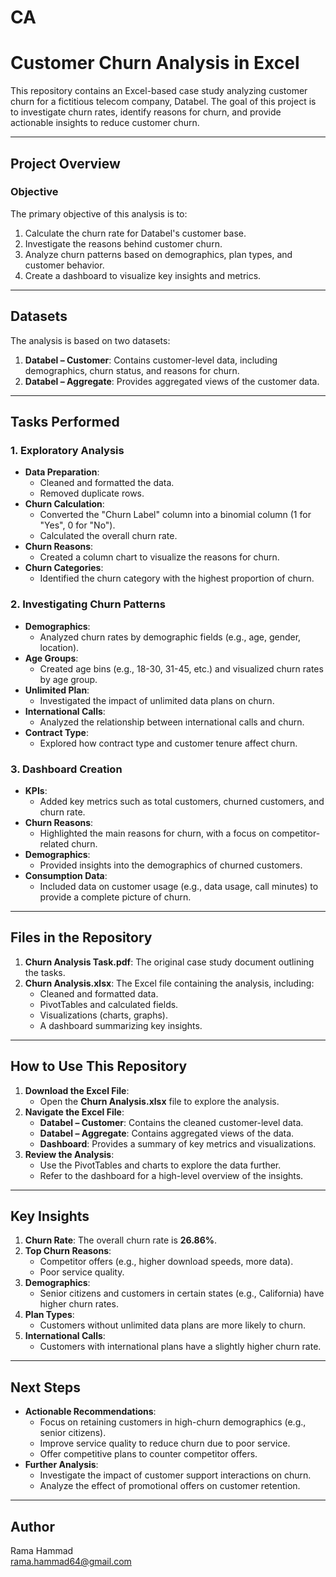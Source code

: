# CA

# Customer Churn Analysis in Excel

This repository contains an Excel-based case study analyzing customer churn for a fictitious telecom company, Databel. The goal of this project is to investigate churn rates, identify reasons for churn, and provide actionable insights to reduce customer churn.

---

## **Project Overview**

### **Objective**
The primary objective of this analysis is to:
1. Calculate the churn rate for Databel's customer base.
2. Investigate the reasons behind customer churn.
3. Analyze churn patterns based on demographics, plan types, and customer behavior.
4. Create a dashboard to visualize key insights and metrics.

---

## **Datasets**
The analysis is based on two datasets:
1. **Databel – Customer**: Contains customer-level data, including demographics, churn status, and reasons for churn.
2. **Databel – Aggregate**: Provides aggregated views of the customer data.

---

## **Tasks Performed**

### **1. Exploratory Analysis**
- **Data Preparation**:
  - Cleaned and formatted the data.
  - Removed duplicate rows.
- **Churn Calculation**:
  - Converted the "Churn Label" column into a binomial column (1 for "Yes", 0 for "No").
  - Calculated the overall churn rate.
- **Churn Reasons**:
  - Created a column chart to visualize the reasons for churn.
- **Churn Categories**:
  - Identified the churn category with the highest proportion of churn.

### **2. Investigating Churn Patterns**
- **Demographics**:
  - Analyzed churn rates by demographic fields (e.g., age, gender, location).
- **Age Groups**:
  - Created age bins (e.g., 18-30, 31-45, etc.) and visualized churn rates by age group.
- **Unlimited Plan**:
  - Investigated the impact of unlimited data plans on churn.
- **International Calls**:
  - Analyzed the relationship between international calls and churn.
- **Contract Type**:
  - Explored how contract type and customer tenure affect churn.

### **3. Dashboard Creation**
- **KPIs**:
  - Added key metrics such as total customers, churned customers, and churn rate.
- **Churn Reasons**:
  - Highlighted the main reasons for churn, with a focus on competitor-related churn.
- **Demographics**:
  - Provided insights into the demographics of churned customers.
- **Consumption Data**:
  - Included data on customer usage (e.g., data usage, call minutes) to provide a complete picture of churn.

---

## **Files in the Repository**
1. **Churn Analysis Task.pdf**: The original case study document outlining the tasks.
2. **Churn Analysis.xlsx**: The Excel file containing the analysis, including:
   - Cleaned and formatted data.
   - PivotTables and calculated fields.
   - Visualizations (charts, graphs).
   - A dashboard summarizing key insights.

---

## **How to Use This Repository**
1. **Download the Excel File**:
   - Open the **Churn Analysis.xlsx** file to explore the analysis.
2. **Navigate the Excel File**:
   - **Databel – Customer**: Contains the cleaned customer-level data.
   - **Databel – Aggregate**: Contains aggregated views of the data.
   - **Dashboard**: Provides a summary of key metrics and visualizations.
3. **Review the Analysis**:
   - Use the PivotTables and charts to explore the data further.
   - Refer to the dashboard for a high-level overview of the insights.

---

## **Key Insights**
1. **Churn Rate**: The overall churn rate is **26.86%**.
2. **Top Churn Reasons**:
   - Competitor offers (e.g., higher download speeds, more data).
   - Poor service quality.
3. **Demographics**:
   - Senior citizens and customers in certain states (e.g., California) have higher churn rates.
4. **Plan Types**:
   - Customers without unlimited data plans are more likely to churn.
5. **International Calls**:
   - Customers with international plans have a slightly higher churn rate.

---

## **Next Steps**
- **Actionable Recommendations**:
  - Focus on retaining customers in high-churn demographics (e.g., senior citizens).
  - Improve service quality to reduce churn due to poor service.
  - Offer competitive plans to counter competitor offers.
- **Further Analysis**:
  - Investigate the impact of customer support interactions on churn.
  - Analyze the effect of promotional offers on customer retention.

---

## **Author**
Rama Hammad  
rama.hammad64@gmail.com
